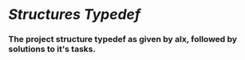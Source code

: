 # ***Structures Typedef***

### The project **structure typedef** as given by alx, followed by solutions to it's tasks.
